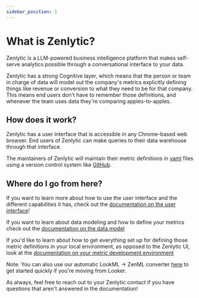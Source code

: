 ```yaml
---
sidebar_position: 1
---
```


# What is Zenlytic?

Zenlytic is a LLM-powered business intelligence platform that makes self-serve analytics possible through a conversational interface to your data.

Zenlytic has a strong Cognitive layer, which means that the person or team in charge of data will model out the company's metrics explicitly defining things like revenue or conversion to what they need to be for that company. This means end users don't have to remember those definitions, and whenever the team uses data they're comparing apples-to-apples.

## How does it work?

Zenlytic has a user interface that is accessible in any Chrome-based web browser. End users of Zenlytic can make queries to their data warehouse through that interface.

The maintainers of Zenlytic will maintain their metric definitions in [yaml](https://www.redhat.com/en/topics/automation/what-is-yaml) files using a version control system like [GitHub](https://github.com).


## Where do I go from here?

If you want to learn more about how to use the user interface and the different capabilities it has, check out the [documentation on the user interface](./3_zenlytic_ui/1_using_zenlytic.md)!

If you want to learn about data modeling and how to define your metrics check out the [documentation on the data model](./5_data_modeling/1_data_modeling.md)

If you'd like to learn about how to get everything set up for defining those metric definitions in your local environment, as opposed to the Zenlytic UI, look at the [documentation on your metric development environment](./5_development_environment/1_development_environment.md)

Note: You can also use our automatic LookML -> ZenML converter [here](https://lookml-zenml.netlify.app/) to get started quickly if you're moving from Looker.

As always, feel free to reach out to your Zenlytic contact if you have questions that aren't answered in the documentation!

